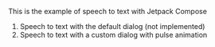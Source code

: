 This is the example of speech to text with Jetpack Compose

1. Speech to text with the default dialog (not implemented)
2. Speech to text with a custom dialog with pulse animation

